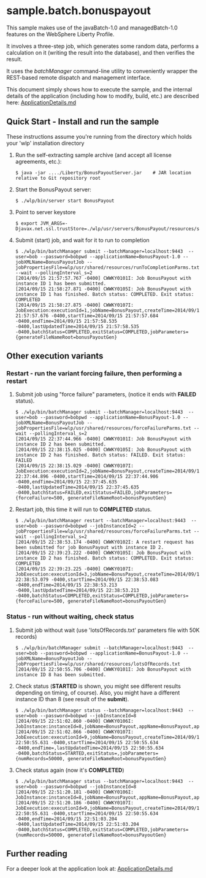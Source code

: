 # sample.batch.bonuspayout

This sample makes use of the javaBatch-1.0 and managedBatch-1.0 features on the WebSphere Liberty Profile.

It involves a three-step job, which generates some random data, performs a calculation on it (writing the result into the database), and then verifies the result.

It uses the *batchManager* command-line utility to conveniently wrapper the REST-based remote dispatch and management interface.

This document simply shows how to execute the sample, and the internal details of the application (including how to 
modify, build, etc.) are described here: [ApplicationDetails.md](ApplicationDetails.md)

## Quick Start - Install and run the sample

These instructions assume you're running from the directory which holds your 'wlp' installation directory

1. Run the self-extracting sample archive (and accept all license agreements, etc.):
    ```
    $ java -jar ..../Liberty/BonusPayoutServer.jar    # JAR location relative to Git repository root
    ```

2. Start the BonusPayout server:
    ```
    $ ./wlp/bin/server start BonusPayout
    ```

3. Point to server keystore
    ```
    $ export JVM_ARGS=-Djavax.net.ssl.trustStore=./wlp/usr/servers/BonusPayout/resources/security/key.jks
    ```

4. Submit (start) job, and wait for it to run to completion
    ```
    $ ./wlp/bin/batchManager submit --batchManager=localhost:9443  --user=bob --password=bobpwd --applicationName=BonusPayout-1.0 --jobXMLName=BonusPayoutJob --jobPropertiesFile=wlp/usr/shared/resources/runToCompletionParms.txt  --wait --pollingInterval_s=2
    [2014/09/15 21:57:57.767 -0400] CWWKY0101I: Job BonusPayout with instance ID 1 has been submitted.
    [2014/09/15 21:58:27.871 -0400] CWWKY0105I: Job BonusPayout with instance ID 1 has finished. Batch status: COMPLETED. Exit status: COMPLETED
    [2014/09/15 21:58:27.875 -0400] CWWKY0107I: JobExecution:executionId=1,jobName=BonusPayout,createTime=2014/09/15 21:57:57.676 -0400,startTime=2014/09/15 21:57:57.684 -0400,endTime=2014/09/15 21:57:58.535 -0400,lastUpdatedTime=2014/09/15 21:57:58.535 -0400,batchStatus=COMPLETED,exitStatus=COMPLETED,jobParameters={generateFileNameRoot=bonusPayoutGen}
    ```

## Other execution variants 
### Restart - run the variant forcing failure, then performing a restart

1. Submit job using "force failure" parameters, (notice it ends with **FAILED** status).

    ```
    $ ./wlp/bin/batchManager submit --batchManager=localhost:9443  --user=bob --password=bobpwd --applicationName=BonusPayout-1.0 --jobXMLName=BonusPayoutJob --jobPropertiesFile=wlp/usr/shared/resources/forceFailureParms.txt --wait --pollingInterval_s=2
    [2014/09/15 22:37:44.966 -0400] CWWKY0101I: Job BonusPayout with instance ID 2 has been submitted.
    [2014/09/15 22:38:15.025 -0400] CWWKY0105I: Job BonusPayout with instance ID 2 has finished. Batch status: FAILED. Exit status: FAILED
    [2014/09/15 22:38:15.029 -0400] CWWKY0107I: JobExecution:executionId=2,jobName=BonusPayout,createTime=2014/09/15 22:37:44.896 -0400,startTime=2014/09/15 22:37:44.906 -0400,endTime=2014/09/15 22:37:45.635 -0400,lastUpdatedTime=2014/09/15 22:37:45.635 -0400,batchStatus=FAILED,exitStatus=FAILED,jobParameters={forceFailure=500, generateFileNameRoot=bonusPayoutGen}
    ```

2. Restart job, this time it will run to **COMPLETED** status.
    ```
    $ ./wlp/bin/batchManager restart --batchManager=localhost:9443  --user=bob --password=bobpwd --jobInstanceId=2 --jobPropertiesFile=wlp/usr/shared/resources/forceFailureParms.txt --wait --pollingInterval_s=2
    [2014/09/15 22:38:53.174 -0400] CWWKY0102I: A restart request has been submitted for job BonusPayout with instance ID 2.
    [2014/09/15 22:39:23.222 -0400] CWWKY0105I: Job BonusPayout with instance ID 2 has finished. Batch status: COMPLETED. Exit status: COMPLETED
    [2014/09/15 22:39:23.225 -0400] CWWKY0107I: JobExecution:executionId=3,jobName=BonusPayout,createTime=2014/09/15 22:38:53.079 -0400,startTime=2014/09/15 22:38:53.083 -0400,endTime=2014/09/15 22:38:53.213 -0400,lastUpdatedTime=2014/09/15 22:38:53.213 -0400,batchStatus=COMPLETED,exitStatus=COMPLETED,jobParameters={forceFailure=500, generateFileNameRoot=bonusPayoutGen}
    ```

### Status - run without waiting, check status

1. Submit job without wait (use 'lotsOfRecords.txt' parameters file with 50K records)
    ```
    $ ./wlp/bin/batchManager submit --batchManager=localhost:9443  --user=bob --password=bobpwd --applicationName=BonusPayout-1.0 --jobXMLName=BonusPayoutJob --jobPropertiesFile=wlp/usr/shared/resources/lotsOfRecords.txt
    [2014/09/15 22:50:55.706 -0400] CWWKY0101I: Job BonusPayout with instance ID 8 has been submitted.
    ```
    
2. Check status (**STARTED** is shown, you might see different results depending on timing, of course).  Also, you might have a different instance ID than 8 (see result of the **submit**).
    ```
    $ ./wlp/bin/batchManager status --batchManager=localhost:9443  --user=bob --password=bobpwd --jobInstanceId=8
    [2014/09/15 22:51:02.860 -0400] CWWKY0106I: JobInstance:instanceId=8,jobName=BonusPayout,appName=BonusPayout,appTag=bob
    [2014/09/15 22:51:02.866 -0400] CWWKY0107I: JobExecution:executionId=9,jobName=BonusPayout,createTime=2014/09/15 22:50:55.631 -0400,startTime=2014/09/15 22:50:55.634 -0400,endTime=,lastUpdatedTime=2014/09/15 22:50:55.634 -0400,batchStatus=STARTED,exitStatus=,jobParameters={numRecords=50000, generateFileNameRoot=bonusPayoutGen}
    ```

2. Check status again (now it's **COMPLETED**)
    ```
    $ ./wlp/bin/batchManager status --batchManager=localhost:9443  --user=bob --password=bobpwd --jobInstanceId=8
    [2014/09/15 22:51:20.181 -0400] CWWKY0106I: JobInstance:instanceId=8,jobName=BonusPayout,appName=BonusPayout,appTag=bob
    [2014/09/15 22:51:20.186 -0400] CWWKY0107I: JobExecution:executionId=9,jobName=BonusPayout,createTime=2014/09/15 22:50:55.631 -0400,startTime=2014/09/15 22:50:55.634 -0400,endTime=2014/09/15 22:51:03.204 -0400,lastUpdatedTime=2014/09/15 22:51:03.204 -0400,batchStatus=COMPLETED,exitStatus=COMPLETED,jobParameters={numRecords=50000, generateFileNameRoot=bonusPayoutGen}
    ```

## Further reading

For a deeper look at the application look at:
[ApplicationDetails.md](ApplicationDetails.md)


